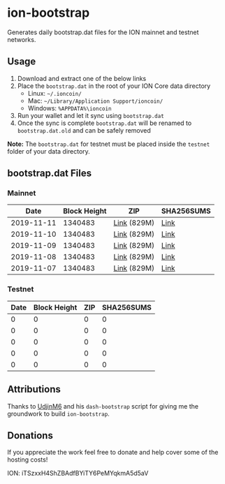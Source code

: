 # ion-bootstrap

Generates daily bootstrap.dat files for the ION mainnet and testnet networks.

## Usage

1. Download and extract one of the below links
2. Place the `bootstrap.dat` in the root of your ION Core data directory
    - Linux: `~/.ioncoin/`
    - Mac: `~/Library/Application Support/ioncoin/`
    - Windows: `%APPDATA%\ioncoin`
3. Run your wallet and let it sync using `bootstrap.dat`
4. Once the sync is complete `bootstrap.dat` will be renamed to `bootstrap.dat.old` and can be safely removed

**Note:** The `bootstrap.dat` for testnet must be placed inside the `testnet` folder of your data directory.

## bootstrap.dat Files

### Mainnet

|    Date    | Block Height | ZIP | SHA256SUMS |
| ---------- | ------------ | --- | ---------- |
| 2019-11-11 | 1340483 | [Link](https://s3-ap-southeast-2.amazonaws.com/ion-bootstrap/mainnet/2019-11-11/bootstrap.dat.zip) (829M) | [Link](https://s3-ap-southeast-2.amazonaws.com/ion-bootstrap/mainnet/2019-11-11/SHA256SUMS) |
| 2019-11-10 | 1340483 | [Link](https://s3-ap-southeast-2.amazonaws.com/ion-bootstrap/mainnet/2019-11-10/bootstrap.dat.zip) (829M) | [Link](https://s3-ap-southeast-2.amazonaws.com/ion-bootstrap/mainnet/2019-11-10/SHA256SUMS) |
| 2019-11-09 | 1340483 | [Link](https://s3-ap-southeast-2.amazonaws.com/ion-bootstrap/mainnet/2019-11-09/bootstrap.dat.zip) (829M) | [Link](https://s3-ap-southeast-2.amazonaws.com/ion-bootstrap/mainnet/2019-11-09/SHA256SUMS) |
| 2019-11-08 | 1340483 | [Link](https://s3-ap-southeast-2.amazonaws.com/ion-bootstrap/mainnet/2019-11-08/bootstrap.dat.zip) (829M) | [Link](https://s3-ap-southeast-2.amazonaws.com/ion-bootstrap/mainnet/2019-11-08/SHA256SUMS) |
| 2019-11-07 | 1340483 | [Link](https://s3-ap-southeast-2.amazonaws.com/ion-bootstrap/mainnet/2019-11-07/bootstrap.dat.zip) (829M) | [Link](https://s3-ap-southeast-2.amazonaws.com/ion-bootstrap/mainnet/2019-11-07/SHA256SUMS) |

### Testnet

|    Date    | Block Height | ZIP | SHA256SUMS |
| ---------- | ------------ | --- | ---------- |
| 0 | 0 | 0 | 0 |
| 0 | 0 | 0 | 0 |
| 0 | 0 | 0 | 0 |
| 0 | 0 | 0 | 0 |
| 0 | 0 | 0 | 0 |

## Attributions

Thanks to [UdjinM6](https://github.com/UdjinM6) and his `dash-bootstrap` script
for giving me the groundwork to build `ion-bootstrap`.

## Donations

If you appreciate the work feel free to donate and help cover some of the
hosting costs!

ION: iTSzxxH4ShZBAdfBYiTY6PeMYqkmA5d5aV
